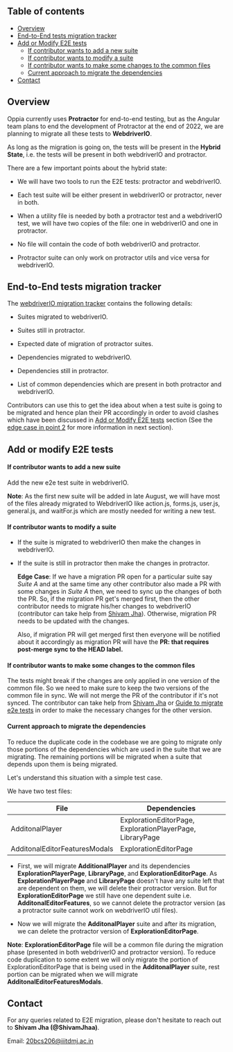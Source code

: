 ## Table of contents

* [Overview](#overview)
* [End-to-End tests migration tracker](#end-to-end-tests-migration-tracker)
* [Add or Modify E2E tests](#add-or-modify-e2e-tests)
  * [If contributor wants to add a new suite](#if-contributor-wants-to-add-a-new-suite)
  * [If contributor wants to modify a suite](#if-contributor-wants-to-modify-a-suite)
  * [If contributor wants to make some changes to the common files](#if-contributor-wants-to-make-some-changes-to-the-common-files)
  * [Current approach to migrate the dependencies](#current-approach-to-migrate-the-dependencies)
* [Contact](#contact)

## Overview

Oppia currently uses **Protractor** for end-to-end testing, but as the Angular team plans to end the development of Protractor at the end of 2022, we are planning to migrate all these tests to **WebdriverIO**.

As long as the migration is going on, the tests will be present in the **Hybrid State**, i.e. the tests will be present in both webdriverIO and protractor.

There are a few important points about the hybrid state:

* We will have two tools to run the E2E tests: protractor and webdriverIO.

* Each test suite will be either present in webdriverIO or protractor, never in both.

* When a utility file is needed by both a protractor test and a webdriverIO test, we will have two copies of the file: one in webdriverIO and one in protractor.

* No file will contain the code of both webdriverIO and protractor.

* Protractor suite can only work on protractor utils and vice versa for webdriverIO.

## End-to-End tests migration tracker

The [webdriverIO migration tracker](https://docs.google.com/spreadsheets/d/1Mj-llYXMURtis54vpL2VL7BwgRiFIZ1nIFtK3fY3Se4/edit?usp=sharing) contains the following details:

* Suites migrated to webdriverIO.

* Suites still in protractor.

* Expected date of migration of protractor suites.

* Dependencies migrated to webdriverIO.

* Dependencies still in protractor.

* List of common dependencies which are present in both protractor and webdriverIO.

Contributors can use this to get the idea about when a test suite is going to be migrated and hence plan their PR accordingly in order to avoid clashes which have been discussed in [Add or Modify E2E tests](#add-or-modify-e2e-tests) section (See the [edge case in point 2](#if-contributor-wants-to-modify-a-suite) for more information in next section).

## Add or modify E2E tests

#### If contributor wants to add a new suite

  Add the new e2e test suite in webdriverIO.

  **Note**: As the first new suite will be added in late August, we will have most of the files already migrated to WebdriverIO like action.js, forms.js, user.js, general.js, and waitFor.js which are mostly needed for writing a new test.

#### If contributor wants to modify a suite

* If the suite is migrated to webdriverIO then make the changes in webdriverIO.
  
* If the suite is still in protractor then make the changes in protractor.

  **Edge Case**: If we have a migration PR open for a particular suite say _Suite A_ and at the same time any other contributor also made a PR with some changes in _Suite A_ then, we need to sync up the changes of both the PR. So, if the migration PR get's merged first, then the other contributor needs to migrate his/her changes to webdriverIO (contributor can take help from [Shivam Jha](#contact)). Otherwise, migration PR needs to be updated with the changes.

  Also, if migration PR will get merged first then everyone will be notified about it accordingly as migration PR will have the **PR: that requires post-merge sync to the HEAD label.**

#### If contributor wants to make some changes to the common files

  The tests might break if the changes are only applied in one version of the common file. So we need to make sure to keep the two versions of the common file in sync. We will not merge the PR of the contributor if it's not synced. The contributor can take help from [Shivam Jha](#contact) or  [Guide to migrate e2e tests](Guide-to-migrate-e2e-tests.md) in order to make the necessary changes for the other version.
  
#### Current approach to migrate the dependencies

To reduce the duplicate code in the codebase we are going to migrate only those portions of the dependencies which are used in the suite that we are migrating. The remaining portions will be migrated when a suite that depends upon them is being migrated.

Let's understand this situation with a simple test case.

We have two test files:

|**File**            | **Dependencies**         |
|--------------------|--------------------------|
|AdditonalPlayer     |ExplorationEditorPage, ExplorationPlayerPage, LibraryPage|
|AdditonalEditorFeaturesModals| ExplorationEditorPage |

* First, we will migrate **AdditionalPlayer** and its dependencies **ExplorationPlayerPage**, **LibraryPage**, and **ExplorationEditorPage**. As **ExplorationPlayerPage** and **LibraryPage** doesn't have any suite left that are dependent on them, we will delete their protractor version. But for **ExplorationEditorPage**  we still have one dependent suite i.e. **AdditonalEditorFeatures**, so we cannot delete the protractor version (as a protractor suite cannot work on webdriverIO util files).

* Now we will migrate the **AdditonalPlayer** suite and after its migration, we can delete the protractor version of **ExplorationEditorPage**.

 **Note**: **ExplorationEditorPage** file will be a common file during the migration phase (presented in both webdriverIO and protractor version). To reduce code duplication to some extent we will only migrate the portion of ExplorationEditorPage that is being used in the **AdditonalPlayer** suite, rest portion can be migrated when we will migrate **AdditonalEditorFeaturesModals**.

## Contact

For any queries related to E2E migration, please don't hesitate to reach out to **Shivam Jha (@ShivamJhaa)**.

Email: 20bcs206@iiitdmj.ac.in
